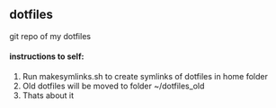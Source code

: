 ## dotfiles

git repo of my dotfiles

#### instructions to self:

1. Run makesymlinks.sh to create symlinks of dotfiles in home folder
2. Old dotfiles will be moved to folder ~/dotfiles_old
3. Thats about it

